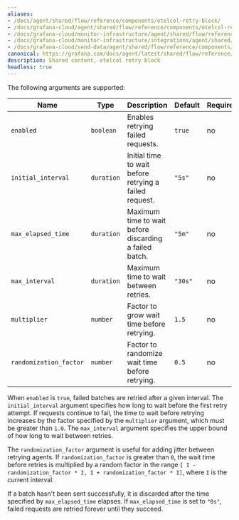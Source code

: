 ```yaml
---
aliases:
- /docs/agent/shared/flow/reference/components/otelcol-retry-block/
- /docs/grafana-cloud/agent/shared/flow/reference/components/otelcol-retry-block/
- /docs/grafana-cloud/monitor-infrastructure/agent/shared/flow/reference/components/otelcol-retry-block/
- /docs/grafana-cloud/monitor-infrastructure/integrations/agent/shared/flow/reference/components/otelcol-retry-block/
- /docs/grafana-cloud/send-data/agent/shared/flow/reference/components/otelcol-retry-block/
canonical: https://grafana.com/docs/agent/latest/shared/flow/reference/components/otelcol-retry-block/
description: Shared content, otelcol retry block
headless: true
---
```


The following arguments are supported:

Name                   | Type       | Description                                            | Default | Required
-----------------------|------------|--------------------------------------------------------|---------|---------
`enabled`              | `boolean`  | Enables retrying failed requests.                      | `true`  | no
`initial_interval`     | `duration` | Initial time to wait before retrying a failed request. | `"5s"`  | no
`max_elapsed_time`     | `duration` | Maximum time to wait before discarding a failed batch. | `"5m"`  | no
`max_interval`         | `duration` | Maximum time to wait between retries.                  | `"30s"` | no
`multiplier`           | `number`   | Factor to grow wait time before retrying.              | `1.5`   | no
`randomization_factor` | `number`   | Factor to randomize wait time before retrying.         | `0.5`   | no

When `enabled` is `true`, failed batches are retried after a given interval.
The `initial_interval` argument specifies how long to wait before the first retry attempt.
If requests continue to fail, the time to wait before retrying increases by the factor specified by the `multiplier` argument, which must be greater than `1.0`.
The `max_interval` argument specifies the upper bound of how long to wait between retries.

The `randomization_factor` argument is useful for adding jitter between retrying agents.
If `randomization_factor` is greater than `0`, the wait time before retries is multiplied by a random factor in the range `[ I - randomization_factor * I, I + randomization_factor * I]`, where `I` is the current interval.

If a batch hasn't been sent successfully, it is discarded after the time specified by `max_elapsed_time` elapses.
If `max_elapsed_time` is set to `"0s"`, failed requests are retried forever until they succeed.
